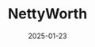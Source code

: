 ---  
layout: startup_page  
title: "NettyWorth"  
id: "nettyworth.io"  
permalink: "/nettyworthnettyworth.io01232025/"  
website: "https://www.nettyworth.io"  
funding_round: ""  
funding_amount: "$124M"  
investors: "Blockchain Founders Fund, London Real Ventures, Republic, Trive Digital, Acacia Digital"  
about: "NettyWorth is the first AI-powered loan protocol for NFTs and Real-World Assets (RWAs), reshaping decentralized lending. It combines AI and blockchain technology to simplify access to liquidity, bridging the gap between traditional finance and decentralized finance (DeFi). NettyWorth offers tools like the NettyScore Credit System and AI-DeFi Agents."  
markets: "DeFi, Blockchain, Fintech, Cryptocurrency, Web3"  
hq: "San Francisco, California, United States"  
founded_year: "2022"  
linkedin: "https://www.linkedin.com/company/nettyworth"  
twitter: "https://twitter.com/NettyWorth_"  
instagram: ""  
facebook: ""  
crunchbase: "https://www.crunchbase.com/organization/nettyart"  
pitchbook: ""  

date_display: "23-Jan-2025"  
date: "2025-01-23"

# SEO Optimization  
meta_title: "NettyWorth -  Funding ($124M)"  
meta_description: "NettyWorth, NettyWorth is the first AI-powered loan protocol for NFTs and Real-World Assets (RWAs), reshaping decentralized lending. It combines AI and blockchain..."  
meta_keywords: "NettyWorth, DeFi, Blockchain, Fintech, Cryptocurrency, Web3,  funding"  
canonical_url: "https://startup.projectstartups.com/nettyworthnettyworth.io01232025/"  
---